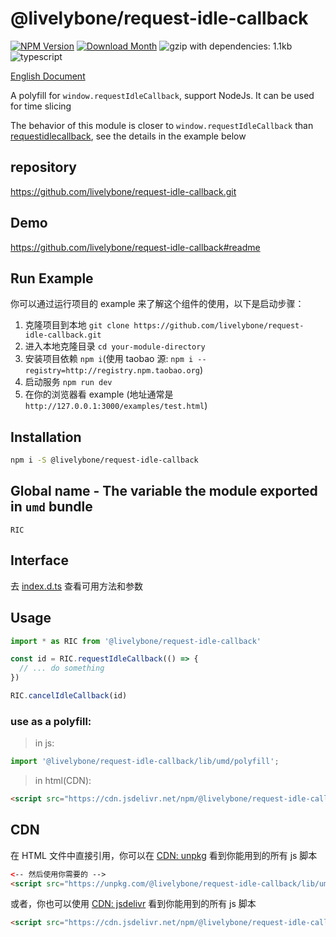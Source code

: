 # @livelybone/request-idle-callback
[![NPM Version](http://img.shields.io/npm/v/@livelybone/request-idle-callback.svg?style=flat-square)](https://www.npmjs.com/package/@livelybone/request-idle-callback)
[![Download Month](http://img.shields.io/npm/dm/@livelybone/request-idle-callback.svg?style=flat-square)](https://www.npmjs.com/package/@livelybone/request-idle-callback)
![gzip with dependencies: 1.1kb](https://img.shields.io/badge/gzip--with--dependencies-1.1kb-brightgreen.svg "gzip with dependencies: 1.1kb")
![typescript](https://img.shields.io/badge/typescript-supported-blue.svg "typescript")

[English Document](./README.md)

A polyfill for `window.requestIdleCallback`, support NodeJs. It can be used for time slicing

The behavior of this module is closer to `window.requestIdleCallback`
than [requestidlecallback](https://www.npmjs.com/package/requestidlecallback), see the details in the example below

## repository
https://github.com/livelybone/request-idle-callback.git

## Demo
https://github.com/livelybone/request-idle-callback#readme

## Run Example
你可以通过运行项目的 example 来了解这个组件的使用，以下是启动步骤：

1. 克隆项目到本地 `git clone https://github.com/livelybone/request-idle-callback.git`
2. 进入本地克隆目录 `cd your-module-directory`
3. 安装项目依赖 `npm i`(使用 taobao 源: `npm i --registry=http://registry.npm.taobao.org`)
4. 启动服务 `npm run dev`
5. 在你的浏览器看 example (地址通常是 `http://127.0.0.1:3000/examples/test.html`)

## Installation
```bash
npm i -S @livelybone/request-idle-callback
```

## Global name - The variable the module exported in `umd` bundle
`RIC`

## Interface
去 [index.d.ts](./index.d.ts) 查看可用方法和参数

## Usage
```js
import * as RIC from '@livelybone/request-idle-callback'

const id = RIC.requestIdleCallback(() => {
  // ... do something
})

RIC.cancelIdleCallback(id)
```

### use as a polyfill:
> in js:
```js
import '@livelybone/request-idle-callback/lib/umd/polyfill';
```

> in html(CDN):
```html
<script src="https://cdn.jsdelivr.net/npm/@livelybone/request-idle-callback/lib/umd/polyfill.js"></script>
```

## CDN
在 HTML 文件中直接引用，你可以在 [CDN: unpkg](https://unpkg.com/@livelybone/request-idle-callback/lib/umd/) 看到你能用到的所有 js 脚本
```html
<-- 然后使用你需要的 -->
<script src="https://unpkg.com/@livelybone/request-idle-callback/lib/umd/<--module-->.js"></script>
```

或者，你也可以使用 [CDN: jsdelivr](https://cdn.jsdelivr.net/npm/@livelybone/request-idle-callback/lib/umd/) 看到你能用到的所有 js 脚本
```html
<script src="https://cdn.jsdelivr.net/npm/@livelybone/request-idle-callback/lib/umd/<--module-->.js"></script>
```
